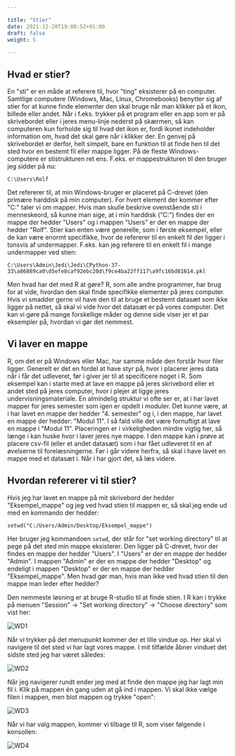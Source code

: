 ```yaml
---

title: "Stier"
date: 2021-12-20T19:08:52+01:00
draft: false
weight: 5

---
```




## Hvad er stier?

En "sti" er en måde at referere til, hvor "ting" eksisterer på en computer. Samtlige computere (Windows, Mac, Linux, Chromebooks) benytter sig af stier for at kunne finde elementer den skal bruge når man klikker på et ikon, billede eller andet. Når i f.eks. trykker på et program eller en app som er på skrivebordet eller i jeres menu-linje nederst på skærmen, så kan computeren kun forholde sig til hvad det ikon er, fordi ikonet indeholder information om, hvad det skal gøre når i klikker der. En genvej på skrivebordet er derfor, helt simpelt, bare en funktion til at finde hen til det sted hvor en bestemt fil eller mappe ligger. På de fleste Windows-computere er stistrukturen ret ens. F.eks. er mappestrukturen til den bruger jeg sidder på nu:

```C:\Users\Rolf```

Det refererer til, at min Windows-bruger er placeret på C-drevet (den primære harddisk på min computer). For hvert element der kommer efter "C:\" taler vi om mapper. Hvis man skulle beskrive ovenstående sti i menneskeord, så kunne man sige, at i min harddisk ("C:") findes der en mappe der hedder "Users" og i mappen "Users" er der en mappe der hedder "Rolf". Stier kan enten være generelle, som i første eksempel, eller de kan være enormt specifikke, hvor de refererer til en enkelt fil der ligger i tonsvis af undermapper. F.eks. kan jeg referere til en enkelt fil i mange undermapper ved stien:

```C:\Users\Admin\Jedi\Jedi\CPython-37-33\a86889ca0\d5efe8caf92ebc20d\f9ce4ba22ff117\a9fc16bd81614.pkl```

Men hvad har det med R at gøre? R, som alle andre programmer, har brug for at vide, hvordan den skal finde specifikke elementer på jeres computer. Hvis vi smadder gerne vil have den til at bruge et bestemt datasæt som ikke ligger på nettet, så skal vi vide hvor det datasæt er på vores computer. Det kan vi gøre på mange forskellige måder og denne side viser jer et par eksempler på, hvordan vi gør det nemmest.



## Vi laver en mappe

R, om det er på Windows eller Mac, har samme måde den forstår hvor filer ligger. Generelt er det en fordel at have styr på, hvor i placerer jeres data når i får det udleveret, før i giver jer til at specificere noget i R. Som eksempel kan i starte med at lave en mappe på jeres skrivebord eller et andet sted på jeres computer, hvor i plejer at ligge jeres undervisningsmateriale. En almindelig struktur vi ofte ser er, at i har lavet mapper for jeres semester som igen er opdelt i moduler. Det kunne være, at i har lavet en mappe der hedder "4. semester" og i, i den mappe, har lavet en mappe der hedder: "Modul 11". I så fald ville det være fornuftigt at lave en mappe i "Modul 11". Placeringen er i virkeligheden mindre vigtig her, så længe i kan huske hvor i laver jeres nye mappe. I den mappe kan i prøve at placere csv-fil (eller et andet datasæt) som i har fået udleveret til en af øvelserne til forelæsningerne. Før i går videre herfra, så skal i have lavet en mappe med et datasæt i. Når i har gjort det, så læs videre.



## Hvordan refererer vi til stier?

Hvis jeg har lavet en mappe på mit skrivebord der hedder "Eksempel_mappe" og jeg ved hvad stien til mappen er, så skal jeg ende ud med en kommando der hedder:

```setwd("C:/Users/Admin/Desktop/Eksempel_mappe")```

Her bruger jeg kommandoen ```setwd```, der står for "set working directory" til at pege på det sted min mappe eksisterer. Den ligger på C-drevet, hvor der findes en mappe der hedder "Users". I "Users" er der en mappe der hedder "Admin". I mappen "Admin" er der en mappe der hedder "Desktop" og endeligt i mappen "Desktop" er der en mappe der hedder "Eksempel_mappe". Men hvad gør man, hvis man ikke ved hvad stien til den mappe man leder efter hedder?

Den nemmeste løsning er at bruge R-studio til at finde stien. I R kan i trykke på menuen "Session" -> "Set working directory" -> "Choose directory" som vist her:

![WD1](https://i.postimg.cc/V6HZhbB0/R-WD.png)

Når vi trykker på det menupunkt kommer der et lille vindue op. Her skal vi navigere til det sted vi har lagt vores mappe. I mit tilfælde åbner vinduet det sidste sted jeg har været således:

![WD2](https://i.postimg.cc/yxMQ14GV/R-WD2.png)

Når jeg navigerer rundt ender jeg med at finde den mappe jeg har lagt min fil i. Klik på mappen én gang uden at gå ind i mappen. Vi skal ikke vælge filen i mappen, men blot mappen og trykke "open":

![WD3](https://i.postimg.cc/VsJzkqhT/R-WD3.png)

Når vi har valg mappen, kommer vi tilbage til R, som viser følgende i konsollen:

![WD4](https://i.postimg.cc/C5BrpLmP/R-WD4.jpg)


